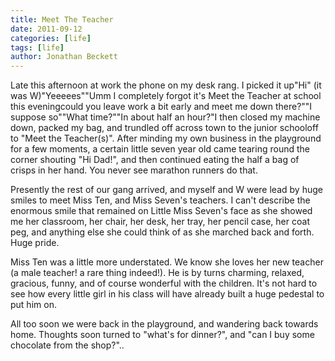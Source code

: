```yaml
---
title: Meet The Teacher
date: 2011-09-12
categories: [life]
tags: [life]
author: Jonathan Beckett
---
```


Late this afternoon at work the phone on my desk rang. I picked it up"Hi" (it was W)"Yeeeees""Umm I completely forgot it's Meet the Teacher at school this eveningcould you leave work a bit early and meet me down there?""I suppose so""What time?""In about half an hour?"I then closed my machine down, packed my bag, and trundled off across town to the junior schooloff to "Meet the Teacher(s)". After minding my own business in the playground for a few moments, a certain little seven year old came tearing round the corner shouting "Hi Dad!", and then continued eating the half a bag of crisps in her hand. You never see marathon runners do that.

Presently the rest of our gang arrived, and myself and W were lead by huge smiles to meet Miss Ten, and Miss Seven's teachers. I can't describe the enormous smile that remained on Little Miss Seven's face as she showed me her classroom, her chair, her desk, her tray, her pencil case, her coat peg, and anything else she could think of as she marched back and forth. Huge pride.

Miss Ten was a little more understated. We know she loves her new teacher (a male teacher! a rare thing indeed!). He is by turns charming, relaxed, gracious, funny, and of course wonderful with the children. It's not hard to see how every little girl in his class will have already built a huge pedestal to put him on.

All too soon we were back in the playground, and wandering back towards home. Thoughts soon turned to "what's for dinner?", and "can I buy some chocolate from the shop?"..